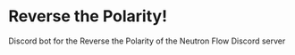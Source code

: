 # Reverse the Polarity!
 Discord bot for the Reverse the Polarity of the Neutron Flow Discord server
